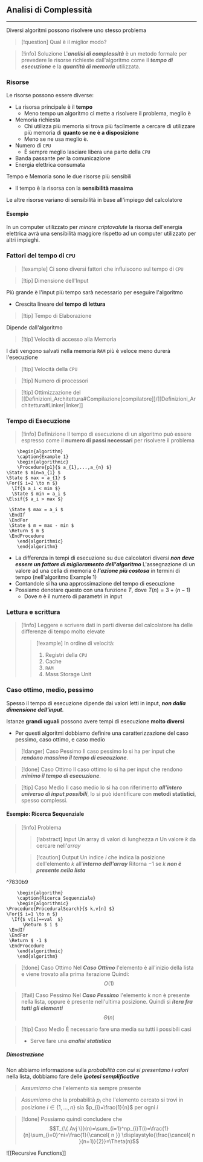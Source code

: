 ## Analisi di Complessità
---
Diversi algoritmi possono risolvere uno stesso problema
>[!question] Qual è il miglior modo?

>[!info] Soluzione
>L'***analisi di complessità*** è un metodo formale per prevedere le risorse richieste dall'algoritmo come il ***tempo di esecuzione*** e la ***quantità di memoria*** utilizzata.

### Risorse
Le risorse possono essere diverse: 
- La risorsa principale è il **tempo**
	- Meno tempo un algoritmo ci mette a risolvere il problema, meglio è
- Memoria richiesta
	- Chi utilizza più memoria si trova più facilmente a cercare di utilizzare più memoria di **quanto se ne è a disposizione**
	- Meno se ne usa meglio è.
- Numero di `CPU`
	- È sempre meglio lasciare libera una parte della `CPU`
- Banda passante per la comunicazione
- Energia elettrica consumata

Tempo e Memoria sono le due risorse più sensibili
- Il tempo è la risorsa con la **sensibilità massima**

Le altre risorse variano di sensibilità in base all'impiego del calcolatore
#### Esempio
In un computer utilizzato per *minare criptovalute* la risorsa dell'energia elettrica avrà una sensibilità maggiore rispetto ad un computer utilizzato per altri impieghi.

### Fattori del tempo di `CPU`
>[!example] Ci sono diversi fattori che influiscono sul tempo di `CPU`

>[!tip] Dimensione dell'Input

Più grande è l'input più tempo sarà necessario per eseguire l'algoritmo
- Crescita lineare del **tempo di lettura**

>[!tip] Tempo di Elaborazione

Dipende dall'algoritmo

>[!tip] Velocità di accesso alla Memoria

I dati vengono salvati nella memoria `RAM` più è veloce meno durerà l'esecuzione

>[!tip] Velocità della `CPU`

>[!tip] Numero di processori

>[!tip] Ottimizzazione del [[Definizioni_Architettura#Compilazione|compilatore]]/[[Definizioni_Architettura#Linker|linker]]


### Tempo di Esecuzione
>[!info] Definizione
>Il tempo di esecuzione di un algoritmo può essere espresso come il **numero di passi necessari** per risolvere il problema

```pseudo
	\begin{algorithm}
	\caption{Example 1}
	\begin{algorithmic}
	\Procedure{p1}{$ a_{1},...,a_{n} $}
\State $ min=a_{1} $
\State $ max = a_{1} $
\For{$ i=2 \to n $}
  \If{$ a_i < min $}
  \State $ min = a_i $
\Elsif{$ a_i > max $} 
 
 \State $ max = a_i $
 \EndIf
 \EndFor
 \State $ m = max - min $
 \Return $ m $
 \EndProcedure
	\end{algorithmic}
	\end{algorithm}
```

- La differenza in tempi di esecuzione su due calcolatori diversi ***non deve essere un fattore di miglioramento dell'algoritmo***
L'assegnazione di un valore ad una cella di memoria è ***l'azione più costosa*** in termini di tempo (nell'algoritmo $\text{Example 1}$)
- Contandole si ha una approssimazione del tempo di esecuzione
- Possiamo denotare questo con una funzione $T$, dove $T(n)=3+(n-1)$
	- Dove $n$ è il numero di parametri in input
### Lettura e scrittura
>[!info]
>Leggere e scrivere dati in parti diverse del calcolatore ha delle differenze di tempo molto elevate
>>[!example] In ordine di velocità:
>>1. Registri della `CPU`
>>2. Cache
>>3. `RAM`
>>4. Mass Storage Unit


### Caso ottimo, medio, pessimo

Spesso il tempo di esecuzione dipende dai valori letti in input, ***non dalla dimensione dell'input***.

Istanze **grandi uguali** possono avere tempi di esecuzione **molto diversi**

- Per questi algoritmi dobbiamo definire una caratterizzazione del caso pessimo, caso ottimo, e caso medio

>[!danger] Caso Pessimo
>Il caso pessimo lo si ha per input che ***rendono massimo il tempo di esecuzione***.

>[!done] Caso Ottimo
>Il caso ottimo lo si ha per input che rendono ***minimo il tempo di esecuzione***.

>[!tip] Caso Medio
> Il caso medio lo si ha con riferimento ***all'intero universo di input possibili***, lo si può identificare con **metodi statistici**, spesso complessi.

#### Esempio: Ricerca Sequenziale
>[!info] Problema
>>[!abstract] Input
>>Un array di valori di lunghezza $n$
>>Un valore $k$ da cercare nell'*array*
>
>>[!caution] Output
>>Un indice $i$ che indica la posizione dell'elemento $k$ all'***interno dell'array***
>>Ritorna $-1$ se $k$ ***non è presente nella lista***

^7830b9

```pseudo
	\begin{algorithm}
	\caption{Ricerca Sequenziale}
	\begin{algorithmic}
\Procedure{ProceduralSearch}{$ k,v[n] $}
\For{$ i=1 \to n $}
  \If{$ v[i]==val  $}
	  \Return $ i $
 \EndIf
 \EndFor
 \Return $ -1 $
 \EndProcedure
	\end{algorithmic}
	\end{algorithm}
```

>[!done] Caso Ottimo
>Nel ***Caso Ottimo*** l'elemento è all'inizio della lista e viene trovato alla prima iterazione
>Quindi:
>$$O(1)$$

>[!fail] Caso Pessimo
>Nel ***Caso Pessimo*** l'elemento $k$ non è presente nella lista, oppure è presente nell'ultima posizione.
>Quindi si ***itera fra tutti gli elementi***
>$$\Theta(n)$$

>[!tip] Caso Medio
> È necessario fare una media su tutti i possibili casi
> - Serve fare una ***analisi statistica***

##### Dimostrazione
Non abbiamo informazione sulla *probabilità con cui si presentano i valori* nella lista, dobbiamo fare delle ***ipotesi semplificative***

> *Assumiamo* che l'elemento sia sempre presente

>*Assumiamo* che la probabilità $p_{i}$ che l'elemento cercato si trovi in posizione $i\in{\{ 1,\dots,n \}}$ sia $p_{i}=\frac{1}{n}$ per ogni $i$

>[!done] Possiamo quindi concludere che
>$$T_{\{ Avj \}}(n)=\sum_{i=1}^np_{i}T(i)=\frac{1}{n}\sum_{i=0}^ni=\frac{1}{\cancel{ n }} \displaystyle{\frac{\cancel{ n }(n+1)}{2}}=\Theta(n)$$

![[Recursive Functions]]